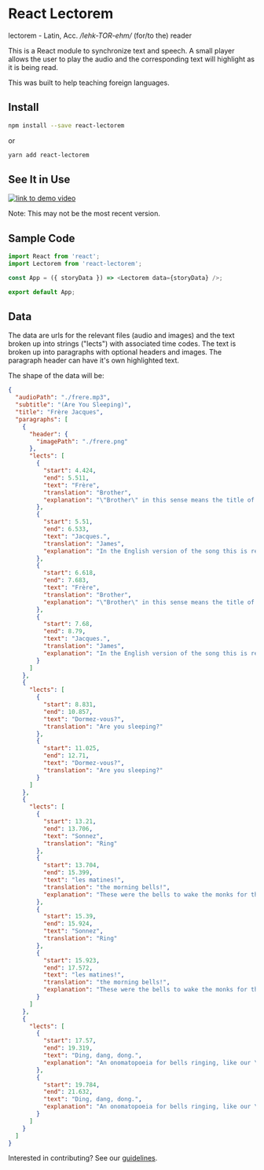 # React Lectorem

lectorem - Latin, Acc.
<i>/lehk-TOR-ehm/</i>
(for/to the) reader

This is a React module to synchronize text and speech. A small player allows the user to play the audio and the corresponding text will highlight as it is being read.

This was built to help teaching foreign languages.

## Install

```bash
npm install --save react-lectorem
```

or

```bash
yarn add react-lectorem
```

## See It in Use

[![link to demo video](http://img.youtube.com/vi/HQ0zgyx0alY/0.jpg)](http://www.youtube.com/watch?v=HQ0zgyx0alY 'React Lectorem Demo')

Note: This may not be the most recent version.

## Sample Code

```javascript
import React from 'react';
import Lectorem from 'react-lectorem';

const App = ({ storyData }) => <Lectorem data={storyData} />;

export default App;
```

## Data

The data are urls for the relevant files (audio and images) and the text broken up into strings ("lects") with associated time codes. The text is broken up into paragraphs with optional headers and images. The paragraph header can have it's own highlighted text.

The shape of the data will be:

```json
{
  "audioPath": "./frere.mp3",
  "subtitle": "(Are You Sleeping)",
  "title": "Frère Jacques",
  "paragraphs": [
    {
      "header": {
        "imagePath": "./frere.png"
      },
      "lects": [
        {
          "start": 4.424,
          "end": 5.511,
          "text": "Frère",
          "translation": "Brother",
          "explanation": "\"Brother\" in this sense means the title of a monk. \"Frère\" is also where we get our word \"friar\""
        },
        {
          "start": 5.51,
          "end": 6.533,
          "text": "Jacques.",
          "translation": "James",
          "explanation": "In the English version of the song this is rendered as \"John\" but a more accurate translation would be \"James\" or \"Jacob\", from the Latin \"Iacobus\"."
        },
        {
          "start": 6.618,
          "end": 7.683,
          "text": "Frère",
          "translation": "Brother",
          "explanation": "\"Brother\" in this sense means the title of a monk. \"Frère\" is also where we get our word \"friar\""
        },
        {
          "start": 7.68,
          "end": 8.79,
          "text": "Jacques.",
          "translation": "James",
          "explanation": "In the English version of the song this is rendered as \"John\" but a more accurate translation would be \"James\" or \"Jacob\", from the Latin \"Iacobus\"."
        }
      ]
    },
    {
      "lects": [
        {
          "start": 8.831,
          "end": 10.857,
          "text": "Dormez-vous?",
          "translation": "Are you sleeping?"
        },
        {
          "start": 11.025,
          "end": 12.71,
          "text": "Dormez-vous?",
          "translation": "Are you sleeping?"
        }
      ]
    },
    {
      "lects": [
        {
          "start": 13.21,
          "end": 13.706,
          "text": "Sonnez",
          "translation": "Ring"
        },
        {
          "start": 13.704,
          "end": 15.399,
          "text": "les matines!",
          "translation": "the morning bells!",
          "explanation": "These were the bells to wake the monks for the \"matins\", the first chants in the day, very early in the morning."
        },
        {
          "start": 15.39,
          "end": 15.924,
          "text": "Sonnez",
          "translation": "Ring"
        },
        {
          "start": 15.923,
          "end": 17.572,
          "text": "les matines!",
          "translation": "the morning bells!",
          "explanation": "These were the bells to wake the monks for the \"matins\", the first chants in the day, very early in the morning."
        }
      ]
    },
    {
      "lects": [
        {
          "start": 17.57,
          "end": 19.319,
          "text": "Ding, dang, dong.",
          "explanation": "An onomatopoeia for bells ringing, like our \"ding dong\"."
        },
        {
          "start": 19.784,
          "end": 21.632,
          "text": "Ding, dang, dong.",
          "explanation": "An onomatopoeia for bells ringing, like our \"ding dong\"."
        }
      ]
    }
  ]
}
```

Interested in contributing? See our [guidelines](./CONTRIBUTING.md).
